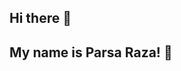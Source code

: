 ## Hi there 👋
## My name is Parsa Raza! 🕋
<!--
**IParsaRaza/IParsaRaza** is a ✨ _special_ ✨ repository because its `README.md` (this file) appears on your GitHub profile.

Here are some ideas to get you started:

- 🔭 I’m currently working on a learner code stimulator for little kids and a BookShelf Tracker with its own AI
- 🌱 I’m currently learning how to make profesional code apps. 
- 💬 Ask me about code, nerdy stuff, book stuff, pinterest stuff, puzzles, sudokos, Pixel Art, Patterns and Sequences
- 📫 How to reach me: parsa.r0330@gmail.com or praza@ebnet.org
- 😄 Pronouns: She/her
- ⚡ Fun fact: I've written 3 manuscripts and am waiting to get older to publish! >>>
- 🎒 Grade: I'm currently in the 9th grade 
-->
